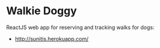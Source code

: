 # Walkie Doggy

ReactJS web app for reserving and tracking walks for dogs:
- http://sunitis.herokuapp.com/